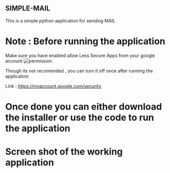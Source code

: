 ## SIMPLE-MAIL
This is a simple python application for sending MAIL
# Note : Before running the application 
Make sure you have enabled allow Less Secure Apps from your google account
![permission](https://user-images.githubusercontent.com/39863022/58754172-541d5b80-84e8-11e9-8887-9c5a720879b8.png)

Though its not recomended , you can turn it off once after running the application

Link : https://myaccount.google.com/security

# Once done you can either download the installer or use the code to run the application

# Screen shot of the working application

